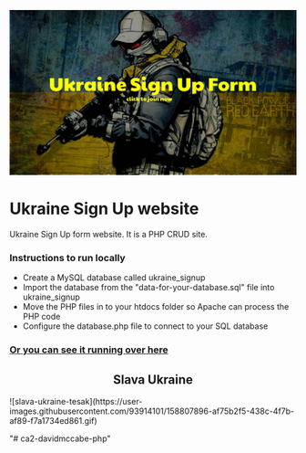 ![alt text](https://github.com/davidDKIT/ca2-davidmccabe-php/blob/main/images/ukraine3.jpg "Banner Of Site")


# Ukraine Sign Up website


Ukraine Sign Up form website. It is a PHP CRUD site.
### Instructions to run locally
* Create a MySQL database called ukraine_signup
* Import the database from the "data-for-your-database.sql" file into ukraine_signup
* Move the PHP files in to your htdocs folder so Apache can process the PHP code
* Configure the database.php file to connect to your SQL database



### [Or you can see it running over here](https://mysql06.comp.dkit.ie/D00239311/students-php-crud-1/main.php)

<h2 align="center">Slava Ukraine</h2>
![slava-ukraine-tesak](https://user-images.githubusercontent.com/93914101/158807896-af75b2f5-438c-4f7b-af89-f7a1734ed861.gif)

"# ca2-davidmccabe-php" 
